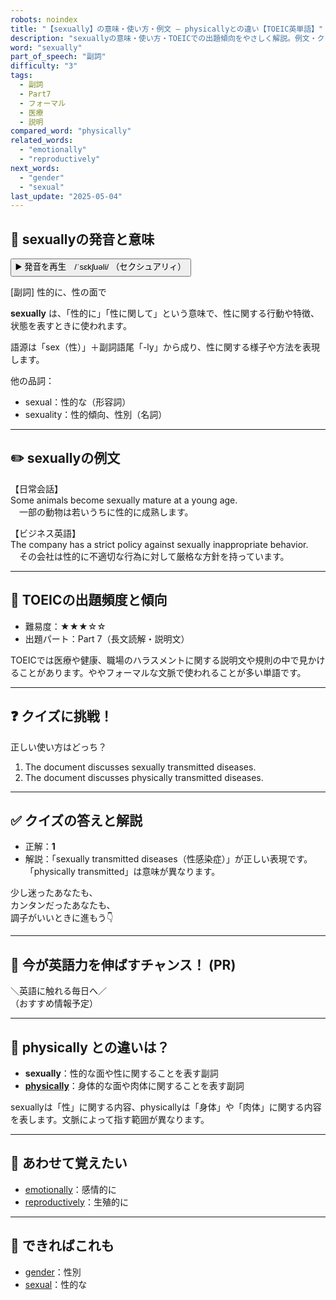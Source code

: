 ```yaml
---
robots: noindex
title: "【sexually】の意味・使い方・例文 ― physicallyとの違い【TOEIC英単語】"
description: "sexuallyの意味・使い方・TOEICでの出題傾向をやさしく解説。例文・クイズ付きでphysicallyとの違いもわかりやすく学べます。"
word: "sexually"
part_of_speech: "副詞"
difficulty: "3"
tags:
  - 副詞
  - Part7
  - フォーマル
  - 医療
  - 説明
compared_word: "physically"
related_words:
  - "emotionally"
  - "reproductively"
next_words:
  - "gender"
  - "sexual"
last_update: "2025-05-04"
---
```


## 🔰 sexuallyの発音と意味

<button class="play-audio" onclick="playTTS('sexually')">
  <span class="play-audio-main">
    ▶️ 発音を再生　/ˈsɛkʃuəli/
  </span>
  <span class="play-audio-sub">
    （セクシュアリィ）
  </span>
</button>

[副詞] 性的に、性の面で

**sexually** は、「性的に」「性に関して」という意味で、性に関する行動や特徴、状態を表すときに使われます。

語源は「sex（性）」＋副詞語尾「-ly」から成り、性に関する様子や方法を表現します。

他の品詞：  
- sexual：性的な（形容詞）
- sexuality：性的傾向、性別（名詞）

---

## ✏️ sexuallyの例文

【日常会話】  
Some animals become sexually mature at a young age.  
　一部の動物は若いうちに性的に成熟します。

【ビジネス英語】  
The company has a strict policy against sexually inappropriate behavior.  
　その会社は性的に不適切な行為に対して厳格な方針を持っています。

---

## 🎯 TOEICの出題頻度と傾向

- 難易度：★★★☆☆
- 出題パート：Part 7（長文読解・説明文）

TOEICでは医療や健康、職場のハラスメントに関する説明文や規則の中で見かけることがあります。ややフォーマルな文脈で使われることが多い単語です。

---

## ❓ クイズに挑戦！

正しい使い方はどっち？

1. The document discusses sexually transmitted diseases.  
2. The document discusses physically transmitted diseases.

---

## ✅ クイズの答えと解説

- 正解：**1**
- 解説：「sexually transmitted diseases（性感染症）」が正しい表現です。「physically transmitted」は意味が異なります。

少し迷ったあなたも、  
カンタンだったあなたも、  
調子がいいときに進もう👇️

---

## 🚀 今が英語力を伸ばすチャンス！ (PR)

<div class="info-center">
＼英語に触れる毎日へ／<br>  
（おすすめ情報予定）
</div>

---

## 🤔  physically との違いは？

- **sexually**：性的な面や性に関することを表す副詞
- **[physically](/word/physically/)**：身体的な面や肉体に関することを表す副詞

sexuallyは「性」に関する内容、physicallyは「身体」や「肉体」に関する内容を表します。文脈によって指す範囲が異なります。

---

## 🧩 あわせて覚えたい

- [emotionally](/word/emotionally/)：感情的に
- [reproductively](/word/reproductively/)：生殖的に

---

## 📖 できればこれも

- [gender](/word/gender/)：性別
- [sexual](/word/sexual/)：性的な

<!-- cvid: aid19_bid34 -->
